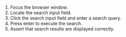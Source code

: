 1. Focus the browser window.
2. Locate the search input field.
3. Click the search input field and enter a search query.
4. Press enter to execute the search.
5. Assert that search results are displayed correctly.